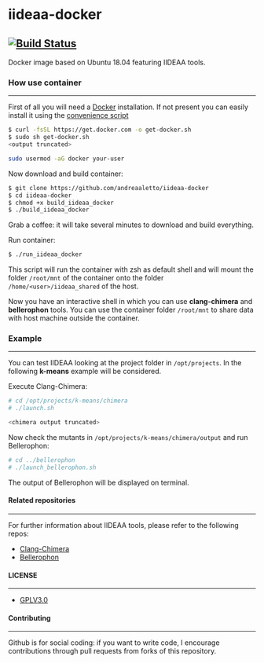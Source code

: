 # iideaa-docker
[![Build Status](https://travis-ci.org/andreaaletto/iideaa-docker.svg?branch=master)](https://travis-ci.org/andreaaletto/iideaa-docker)
------------

Docker image based on Ubuntu 18.04 featuring IIDEAA tools.

### How use container
------------

First of all you will need a [Docker](https://www.docker.com/) installation. If not present you can easily install it using the [convenience script](https://docs.docker.com/install/linux/docker-ce/ubuntu/)

```sh
$ curl -fsSL https://get.docker.com -o get-docker.sh
$ sudo sh get-docker.sh
<output truncated>

sudo usermod -aG docker your-user
```

Now download and build container:
```sh
$ git clone https://github.com/andreaaletto/iideaa-docker
$ cd iideaa-docker
$ chmod +x build_iideaa_docker
$ ./build_iideaa_docker
```

Grab a coffee: it will take several minutes to download and build everything.

Run container:

```sh
$ ./run_iideaa_docker
```
    
This script will run the container with zsh as default shell and will mount the folder ```/root/mnt``` of the container onto the folder ```/home/<user>/iideaa_shared``` of the host.

Now you have an interactive shell in which you can use **clang-chimera** and **bellerophon** tools. You can use the container folder ```/root/mnt``` to share data with host machine outside the container.

### Example 
--------

You can test IIDEAA looking at the project folder in ```/opt/projects```. In the following **k-means** example will be considered. 

Execute Clang-Chimera:

```sh
# cd /opt/projects/k-means/chimera
# ./launch.sh

<chimera output truncated>
```
Now check the mutants in ```/opt/projects/k-means/chimera/output``` and run Bellerophon:

```sh
# cd ../bellerophon
# ./launch_bellerophon.sh
```
The output of Bellerophon will be displayed on terminal.

#### Related repositories
--------

For further information about IIDEAA tools, please refer to the following repos:

- [Clang-Chimera](https://github.com/andreaaletto/clang-chimera) 
- [Bellerophon](https://github.com/andreaaletto/Bellerophon)

#### LICENSE
--------

* [GPLV3.0](https://www.gnu.org/licenses/licenses.html)

#### Contributing
----------

Github is for social coding: if you want to write code, I encourage contributions through pull requests from forks of this repository.
